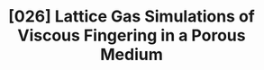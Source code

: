 ---
title: "[026] Lattice Gas Simulations of Viscous Fingering in a Porous Medium"
collection: publications
permalink: /publication/026
paperurl: 'http://jimlutsko.github.io/files/Fractal_Analysis.pdf'
citation: 'J.F. Lutsko, J-P. Boon, and J.A. Somers, &quot;Lattice Gas Simulations of Viscous Fingering in a Porous Medium&quot;, <i>In Numerical methods for the Simulation of Multiphase and Complex Flows, Springer-Verlag</i>, <strong>0</strong>, 124 (1991)'
---